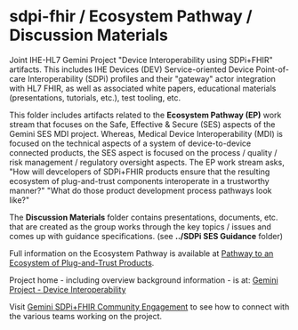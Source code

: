 # sdpi-fhir / Ecosystem Pathway / Discussion Materials
Joint IHE-HL7 Gemini Project "Device Interoperability using SDPi+FHIR" artifacts.  This includes IHE Devices (DEV) Service-oriented Device Point-of-care Interoperability (SDPi) profiles and their "gateway" actor integration with HL7 FHIR, as well as associated white papers, educational materials (presentations, tutorials, etc.), test tooling, etc.  

This folder includes artifacts related to the **Ecosystem Pathway (EP)** work stream that focuses on the Safe, Effective & Secure (SES) aspects of the Gemini SES MDI project.  Whereas, Medical Device Interoperability (MDI) is focused on the technical aspects of a system of device-to-device connected products, the SES aspect is focused on the process / quality / risk management / regulatory oversight aspects.  The EP work stream asks, "How will devcelopers of SDPi+FHIR products ensure that the resulting ecosystem of plug-and-trust components interoperate in a trustworthy manner?"  "What do those product development process pathways look like?"

The **Discussion Materials** folder contains presentations, documents, etc. that are created as the group works through the key topics / issues and comes up with guidance specifications.  (see **../SDPi SES Guidance** folder) 

Full information on the Ecosystem Pathway is available at [Pathway to an Ecosystem of Plug-and-Trust Products](https://confluence.hl7.org/x/XhPUB).

Project home - including overview background information - is at: [Gemini Project - Device Interoperability](https://confluence.hl7.org/pages/viewpage.action?pageId=66926431) 

Visit [Gemini SDPi+FHIR Community Engagement](https://confluence.hl7.org/display/GP/Community+Engagement) to see how to connect with the various teams working on the project.
